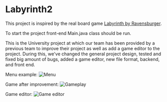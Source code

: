 # Labyrinth2
This project is inspired by the real board game [Labyrinth by Ravensburger](https://en.wikipedia.org/wiki/Labyrinth_(board_game)).

To start the project front-end Main.java class should be run. 

This is the University project at which our team has been provided by a previous team to improve their project as well as add a game editor to the project. 
During this, we've changed the general project design, tested and fixed big amount of bugs, added a game editor, new file format, backend, and front end.

Menu example:
![Menu](UI.gif)

Game after improvement:
![Gameplay](New%20Game.gif)

Game editor:
![Game editor](Game%20Editor.gif)

